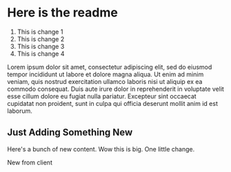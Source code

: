 # Here is the readme

1. This is change 1
2. This is change 2
3. This is change 3
4. This is change 4

Lorem ipsum dolor sit amet, consectetur adipiscing elit, sed do eiusmod tempor incididunt ut labore et dolore magna aliqua. Ut enim ad minim veniam, quis nostrud exercitation ullamco laboris nisi ut aliquip ex ea commodo consequat. Duis aute irure dolor in reprehenderit in voluptate velit esse cillum dolore eu fugiat nulla pariatur. Excepteur sint occaecat cupidatat non proident, sunt in culpa qui officia deserunt mollit anim id est laborum.

## Just Adding Something New
Here's a bunch of new content.  Wow this is big. One little change.

New from client
